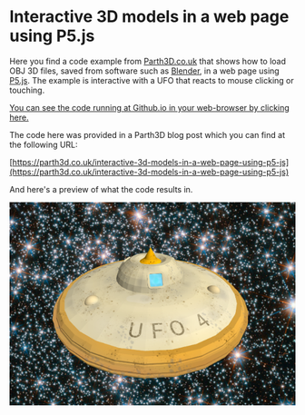 # Interactive 3D models in a web page using P5.js

Here you find a code example from [Parth3D.co.uk](https://parth3d.co.uk/) that shows how to load OBJ 3D files, saved from software such as [Blender](https://www.blender.org), in a web page using [P5.js](https://p5js.org). The example is interactive with a UFO that reacts to mouse clicking or touching.

[You can see the code running at Github.io in your web-browser by clicking here.](https://drandrewthomas.github.io/Parth3D-experiments/ufo_3d_p5js/)

The code here was provided in a Parth3D blog post which you can find at the following URL:

[https://parth3d.co.uk/interactive-3d-models-in-a-web-page-using-p5-js](https://parth3d.co.uk/interactive-3d-models-in-a-web-page-using-p5-js)

And here's a preview of what the code results in.

![The output of the web code](./ufo_p5js.png)
